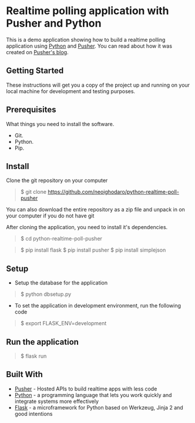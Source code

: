# Realtime polling application with Pusher and Python

This is a demo application showing how to build a realtime polling application using [Python](https://www.python.org/) and [Pusher](https://pusher.com/). You can read about how it was created on [Pusher's blog](https://pusher.com/tutorials/live-poll-python).

## Getting Started

These instructions will get you a copy of the project up and running on your local machine for development and testing purposes.

## Prerequisites

What things you need to install the software.

* Git.
* Python.
* Pip.

## Install

Clone the git repository on your computer

> $ git clone https://github.com/neoighodaro/python-realtime-poll-pusher

You can also download the entire repository as a zip file and unpack in on your computer if you do not have git

After cloning the application, you need to install it's dependencies.

> $ cd python-realtime-poll-pusher

> $ pip install flask
> $ pip install pusher
> $ pip install simplejson

## Setup

* Setup the database for the application
> $ python dbsetup.py
* To set the application in development environment, run the following code
> $ export FLASK_ENV=development

## Run the application
 
> $ flask run

## Built With

* [Pusher](https://pusher.com/) - Hosted APIs to build realtime apps with less code
* [Python](https://www.python.org/) - a programming language that lets you work quickly and integrate systems more effectively
* [Flask](http://flask.pocoo.org/) - a microframework for Python based on Werkzeug, Jinja 2 and good intentions
